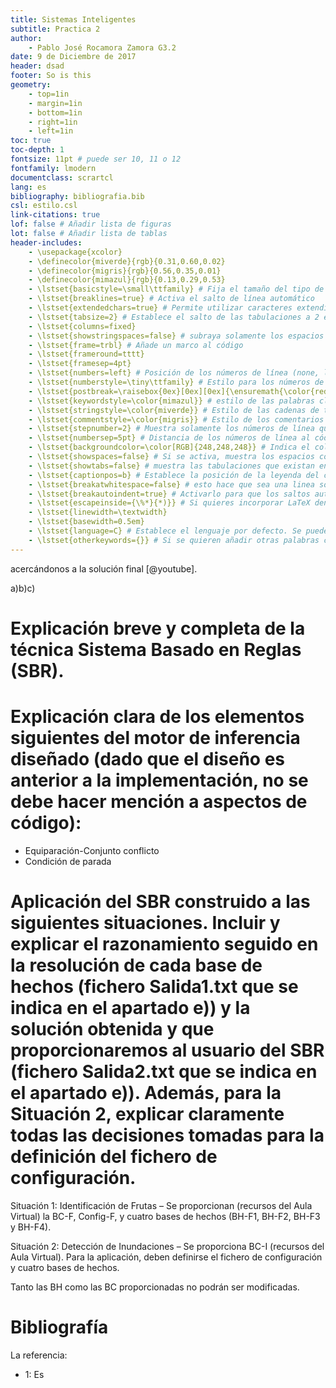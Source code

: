 ```yaml
---
title: Sistemas Inteligentes
subtitle: Practica 2
author:
    - Pablo José Rocamora Zamora G3.2
date: 9 de Diciembre de 2017
header: dsad
footer: So is this
geometry:
    - top=1in
    - margin=1in
    - bottom=1in
    - right=1in
    - left=1in
toc: true
toc-depth: 1
fontsize: 11pt # puede ser 10, 11 o 12
fontfamily: lmodern
documentclass: scrartcl
lang: es
bibliography: bibliografia.bib
csl: estilo.csl
link-citations: true
lof: false # Añadir lista de figuras
lot: false # Añadir lista de tablas 
header-includes:
    - \usepackage{xcolor}
    - \definecolor{miverde}{rgb}{0.31,0.60,0.02}
    - \definecolor{migris}{rgb}{0.56,0.35,0.01}
    - \definecolor{mimazul}{rgb}{0.13,0.29,0.53}
    - \lstset{basicstyle=\small\ttfamily} # Fija el tamaño del tipo de letra utilizado para el código
    - \lstset{breaklines=true} # Activa el salto de línea automático
    - \lstset{extendedchars=true} # Permite utilizar caracteres extendidos no-ASCII; solo funciona para codificaciones de 8-bits; para UTF-8 no funciona. En xelatex necesita estar a true para que funcione.
    - \lstset{tabsize=2} # Establece el salto de las tabulaciones a 2 espacios
    - \lstset{columns=fixed}
    - \lstset{showstringspaces=false} # subraya solamente los espacios que estén en una cadena de esto
    - \lstset{frame=trbl} # Añade un marco al código
    - \lstset{frameround=tttt}
    - \lstset{framesep=4pt}
    - \lstset{numbers=left} # Posición de los números de línea (none, left, right).
    - \lstset{numberstyle=\tiny\ttfamily} # Estilo para los números de línea
    - \lstset{postbreak=\raisebox{0ex}[0ex][0ex]{\ensuremath{\color{red}\hookrightarrow\space}}}
    - \lstset{keywordstyle=\color{mimazul}} # estilo de las palabras clave
    - \lstset{stringstyle=\color{miverde}} # Estilo de las cadenas de texto
    - \lstset{commentstyle=\color{migris}} # Estilo de los comentarios
    - \lstset{stepnumber=2} # Muestra solamente los números de línea que corresponden a cada salto. Va de 2 en 2. En este caso: 1,3,5,...
    - \lstset{numbersep=5pt} # Distancia de los números de línea al código
    - \lstset{backgroundcolor=\color[RGB]{248,248,248}} # Indica el color de fondo; necesita que se añada \usepackage{color} o \usepackage{xcolor}
    - \lstset{showspaces=false} # Si se activa, muestra los espacios con guiones bajos; sustituye a 'showstringspaces'
    - \lstset{showtabs=false} # muestra las tabulaciones que existan en cadenas de texto con guión bajo
    - \lstset{captionpos=b} # Establece la posición de la leyenda del cuadro de código
    - \lstset{breakatwhitespace=false} # esto hace que sea una linea son contar
    - \lstset{breakautoindent=true} # Activarlo para que los saltos automáticos solo se apliquen en los espacios en blanco
    - \lstset{escapeinside={\%*}{*)}} # Si quieres incorporar LaTeX dentro del propio código
    - \lstset{linewidth=\textwidth}
    - \lstset{basewidth=0.5em}
    - \lstset{language=C} # Establece el lenguaje por defecto. Se puede cambiar para cada bloque de código insertado
    - \lstset{otherkeywords={}} # Si se quieren añadir otras palabras clave al lenguaje
--- 
```



acercándonos a la solución final [@youtube].


a)b)c)

# Explicación breve y completa de la técnica Sistema Basado en Reglas (SBR).



# Explicación clara de los elementos siguientes del motor de inferencia diseñado (dado que el diseño es anterior a la implementación, no se debe hacer mención a aspectos de código):

- Equiparación-Conjunto conflicto
- Condición de parada





# Aplicación del SBR construido a las siguientes situaciones. Incluir y explicar el razonamiento seguido en la resolución de cada base de hechos (fichero Salida1.txt que se indica en el apartado e)) y la solución obtenida y que proporcionaremos al usuario del SBR (fichero Salida2.txt que se indica en el apartado e)). Además, para la Situación 2, explicar claramente todas las decisiones tomadas para la definición del fichero de configuración.

Situación 1: Identificación de Frutas – Se proporcionan (recursos del Aula Virtual) la BC-F, Config-F, y cuatro bases de hechos (BH-F1, BH-F2, BH-F3 y BH-F4).

Situación 2: Detección de Inundaciones – Se proporciona BC-I (recursos del Aula Virtual). Para la aplicación, deben definirse el fichero de configuración y cuatro bases de hechos.

Tanto las BH como las BC proporcionadas no podrán ser modificadas.



# Bibliografía 

La referencia:

- 1: Es 